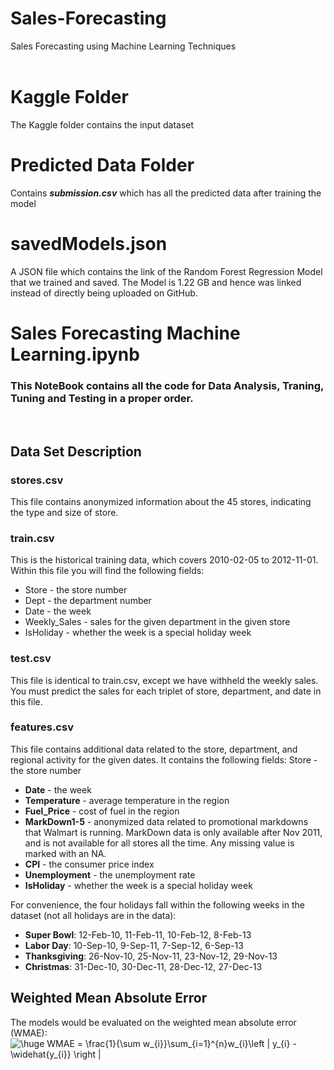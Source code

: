 # Sales-Forecasting
Sales Forecasting using Machine Learning Techniques
<br/>
<br/>
# Kaggle Folder
The Kaggle folder contains the input dataset
<br/>
# Predicted Data Folder
Contains ***submission.csv*** which has all the predicted data after training the model
<br/>
# savedModels.json
A JSON file which contains the link of the Random Forest Regression Model that we trained and saved. The Model is 1.22 GB and hence was linked instead of directly being uploaded on GitHub.
<br/>
# Sales Forecasting Machine Learning.ipynb
### This NoteBook contains all the code for Data Analysis, Traning, Tuning and Testing in a proper order.
<br/>

## Data Set Description
### stores.csv
This file contains anonymized information about the 45 stores, indicating the type and size of store.
### train.csv
This is the historical training data, which covers 2010-02-05 to 2012-11-01. Within this file you will find the following fields:
* Store - the store number
* Dept - the department number
* Date - the week
* Weekly_Sales -  sales for the given department in the given store
* IsHoliday - whether the week is a special holiday week
### test.csv
This file is identical to train.csv, except we have withheld the weekly sales. You must predict the sales for each triplet of store, department, and date in this file.
### features.csv
This file contains additional data related to the store, department, and regional activity for the given dates. It contains the following fields:
Store - the store number
* **Date** - the week
* **Temperature** - average temperature in the region
* **Fuel_Price** - cost of fuel in the region
* **MarkDown1-5** - anonymized data related to promotional markdowns that Walmart is running. MarkDown data is only available after Nov 2011, and is not available for all stores all the time. Any missing value is marked with an NA.
* **CPI** - the consumer price index
* **Unemployment** - the unemployment rate
* **IsHoliday** - whether the week is a special holiday week

For convenience, the four holidays fall within the following weeks in the dataset (not all holidays are in the data):
* **Super Bowl**: 12-Feb-10, 11-Feb-11, 10-Feb-12, 8-Feb-13
* **Labor Day**: 10-Sep-10, 9-Sep-11, 7-Sep-12, 6-Sep-13
* **Thanksgiving**: 26-Nov-10, 25-Nov-11, 23-Nov-12, 29-Nov-13
* **Christmas**: 31-Dec-10, 30-Dec-11, 28-Dec-12, 27-Dec-13

## Weighted Mean Absolute Error
The models would be evaluated on the weighted mean absolute error (WMAE):\
<img src="https://latex.codecogs.com/gif.latex?\huge&space;WMAE&space;=&space;\frac{1}{\sum&space;w_{i}}\sum_{i=1}^{n}w_{i}\left&space;|&space;y_{i}&space;-&space;\widehat{y_{i}}&space;\right&space;|" title="\huge WMAE = \frac{1}{\sum w_{i}}\sum_{i=1}^{n}w_{i}\left | y_{i} - \widehat{y_{i}} \right |" />
